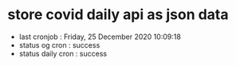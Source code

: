 # store covid daily api as json data

- last cronjob : Friday, 25 December 2020 10:09:18
- status og cron : success
- status daily cron : success
      
      